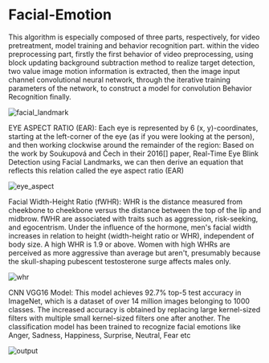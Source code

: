 # Facial-Emotion
This algorithm is especially composed of three parts, respectively, for video pretreatment,
model training and behavior recognition part. within the video preprocessing part, firstly the
first behavior of video preprocessing, using block updating background subtraction method to
realize target detection, two value image motion information is extracted, then the image input
channel convolutional neural network, through the iterative training parameters of the network,
to construct a model for convolution Behavior Recognition finally.

![facial_landmark](https://github.com/sannu01/Facial-Emotion/blob/master/output/facial_landmarks_68markup-768x619.jpg)

 EYE ASPECT RATIO (EAR):
Each eye is represented by 6 (x, y)-coordinates, starting at the left-corner of the eye (as if you
were looking at the person), and then working clockwise around the remainder of the region:
Based on the work by Soukupová and Čech in their 2016[] paper, Real-Time Eye Blink
Detection using Facial Landmarks, we can then derive an equation that reflects this relation
called the eye aspect ratio (EAR)

![eye_aspect](https://github.com/sannu01/Facial-Emotion/blob/master/output/eye_aspect.png)

Facial Width-Height Ratio (fWHR): 
WHR is the distance measured from cheekbone to cheekbone versus the distance between the top of the lip and midbrow. fWHR are associated with traits such as aggression, risk-seeking, and egocentrism. Under the influence of the hormone, men's facial width increases in relation to height (width-height ratio or WHR), independent of body size. A high WHR is 1.9 or above. Women with high WHRs are perceived as more aggressive than average but aren't, presumably because the skull-shaping pubescent testosterone surge affects males only.

![whr](https://github.com/sannu01/Facial-Emotion/blob/master/output/facial_whr.jpg)

CNN VGG16 Model: 
This model achieves 92.7% top-5 test accuracy in ImageNet, which is a dataset of over 14 million images belonging to 1000 classes. The increased accuracy is obtained by replacing large kernel-sized filters with multiple small kernel-sized filters one after another. The classification model has been trained to recognize facial emotions like Anger, Sadness, Happiness, Surprise, Neutral, Fear etc

![output](https://github.com/sannu01/Facial-Emotion/blob/master/output_main.png)
